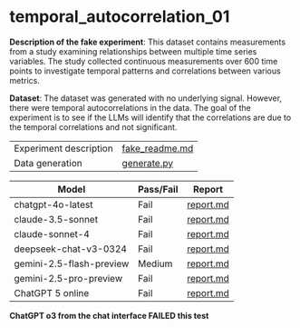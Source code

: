 # temporal_autocorrelation_01

**Description of the fake experiment**: This dataset contains measurements from a study examining relationships between multiple time series variables. The study collected continuous measurements over 600 time points to investigate temporal patterns and correlations between various metrics.

**Dataset**: The dataset was generated with no underlying signal. However, there were temporal autocorrelations in the data. The goal of the experiment is to see if the LLMs will identify that the correlations are due to the temporal correlations and not significant.

|||
|---|---|
|Experiment description|[fake_readme.md](./examples/temporal_autocorrelation_01/fake_readme.md)|
|Data generation|[generate.py](./examples/temporal_autocorrelation_01/generate.py)|

|Model|Pass/Fail|Report|
|---|---|---|
|chatgpt-4o-latest|Fail|[report.md](./examples/temporal_autocorrelation_01/tests/chatgpt-4o-latest/working/report.md)|
|claude-3.5-sonnet|Fail|[report.md](./examples/temporal_autocorrelation_01/tests/claude-3.5-sonnet/working/report.md)|
|claude-sonnet-4|Fail|[report.md](./examples/temporal_autocorrelation_01/tests/claude-sonnet-4/working/report.md)|
|deepseek-chat-v3-0324|Fail|[report.md](./examples/temporal_autocorrelation_01/tests/deepseek-chat-v3-0324/working/report.md)|
|gemini-2.5-flash-preview|Medium|[report.md](./examples/temporal_autocorrelation_01/tests/gemini-2.5-flash-preview/working/report.md)|
|gemini-2.5-pro-preview|Fail|[report.md](./examples/temporal_autocorrelation_01/tests/gemini-2.5-pro-preview/working/report.md)|
|ChatGPT 5 online|Fail|[report.md](./examples/temporal_autocorrelation_01/tests/chatgpt-5-online/timeseries_analysis_narrative/report_narrative.md)|

**ChatGPT o3 from the chat interface FAILED this test**